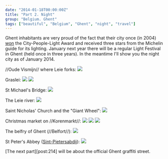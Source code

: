 ```yaml
---
date: "2014-01-18T00:00:00Z"
title: "Part 2. Night"
group: "Belgium. Ghent"
tags: ["beautiful", "Belgium", "Ghent", "night", "travel"]
---
```


Ghent inhabitants are very proud of the fact that their city once (in 2004) [won](http://www.visitgent.be/en/node/8326) the City-People-Light Award and received three stars from the Michelin guide for its lighting. January next year there will be a regular Light Festival in Ghent (held once in three years). In the meantime I'll show you the night city as of January 2014.

<!--more-->

//Oude Vismijn// where Leie forks:
![](img:3.bp.blogspot.com/-y7L-dnfzl6s/UtWFIGQlFzI/AAAAAAAAbnQ/vMU_2e-ar-g/s1600/dsc02767.picasaweb.jpg:a)

Graslei:
![](img:1.bp.blogspot.com/-wBRYBqZWakw/UtWFIeWPXiI/AAAAAAAAbnk/uCjqcTxJcI4/s1600/dsc02768.picasaweb.jpg:a)
![](img:4.bp.blogspot.com/-ab7pic9Xb_A/UtWFMlyfggI/AAAAAAAAbpE/DtBqbn_ROYg/s1600/dsc02770.picasaweb.jpg:a)

St Michael's Bridge:
![](img:3.bp.blogspot.com/-adem8SadbX4/UtWFJWeGE6I/AAAAAAAAbn0/Kv0gH79f38I/s1600/dsc02771.picasaweb.jpg:a)

The Leie river:
![](img:1.bp.blogspot.com/-Zlmb4NzcKNU/UtWFJ_papiI/AAAAAAAAbn8/k_HVvggIEX4/s1600/dsc02773.picasaweb.jpg:a)

Saint Nicholas' Church and the "Giant Wheel":
![](img:3.bp.blogspot.com/-Q0semG5NvDo/UtWFKeRrDpI/AAAAAAAAboM/EsVAFGV8C7U/s1600/dsc02779.picasaweb.jpg:a)

Christmas market on //Korenmarkt//:
![](img:1.bp.blogspot.com/-nmMpJY7u3Ys/UtWFK8-mH7I/AAAAAAAAboU/JQ9neBwIehw/s1600/dsc02786.picasaweb.jpg:a)
![](img:3.bp.blogspot.com/-_qrSQXk4l1Q/UtWFLFGUN7I/AAAAAAAAboc/ScSjdC6cpBE/s1600/dsc02788.picasaweb.jpg:a)
![](img:2.bp.blogspot.com/-nsw2uNuzZ9g/UtWFLvqODTI/AAAAAAAAbok/BqrvBpYbg6A/s1600/dsc02789.picasaweb.jpg:a)

The belfry of Ghent (//Belfort//):
![](img:3.bp.blogspot.com/-nahV6v9sOMU/UtWFMAec42I/AAAAAAAAboo/a1KKFGgW78A/s1600/dsc02790.picasaweb.jpg:a)

St Peter's Abbey ([Sint-Pietersabdij](http://www.sintpietersabdijgent.be/)):
![](img:2.bp.blogspot.com/-msBtFv1nRWQ/UtWFjjrLVhI/AAAAAAAAbw4/BREFEu43ttg/s1600/dsc02932.picasaweb.jpg:a)

[The next part][post:214] will be about the official Ghent graffiti street.
